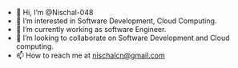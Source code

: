 - 👋 Hi, I’m @Nischal-048
- 👀 I’m interested in Software Development, Cloud Computing.
- 🌱 I’m currently working as software Engineer.
- 💞️ I’m looking to collaborate on Software Development and Cloud computing.
- 📫 How to reach me at nischalcn@gmail.com

<!---
Nischal-048/Nischal-048 is a ✨ special ✨ repository because its `README.md` (this file) appears on your GitHub profile.
You can click the Preview link to take a look at your changes.
--->
